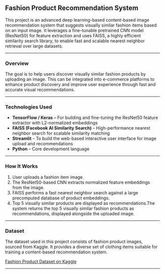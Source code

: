 ## Fashion Product Recommendation System

This project is an advanced deep learning-based content-based image recommendation system that suggests visually similar fashion items based on an input image. It leverages a fine-tunable pretrained CNN model (ResNet50) for feature extraction and uses FAISS, a highly efficient similarity search library, to enable fast and scalable nearest neighbor retrieval over large datasets.

----

### Overview

The goal is to help users discover visually similar fashion products by uploading an image. This can be integrated into e-commerce platforms to enhance product discovery and improve user experience through fast and accurate visual recommendations.


----

### Technologies Used

- **TensorFlow / Keras** – For building and fine-tuning the ResNet50 feature extractor with L2-normalized embeddings  
- **FAISS (Facebook AI Similarity Search)** – High-performance nearest neighbor search for scalable similarity matching 
- **Streamlit** – To build the web-based interactive user interface for image upload and recommendations  
- **Python** – Core development language  

----

### How It Works

1. User uploads a fashion item image.  
2. The ResNet50-based CNN extracts normalized feature embeddings from the image.
3. FAISS performs a fast nearest neighbor search against a large precomputed database of product embeddings.
4. Top 5 visually similar products are displayed as recommendations.The system returns the top 5 visually similar fashion products as recommendations, displayed alongside the uploaded image.

----

### Dataset

The dataset used in this project consists of fashion product images, sourced from Kaggle. It provides a diverse set of clothing items suitable for training a content-based recommendation system.

 [Fashion Product Dataset on Kaggle](https://www.kaggle.com/datasets/paramaggarwal/fashion-product-images-small)

----
